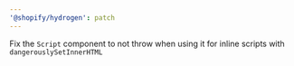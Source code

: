 ```yaml
---
'@shopify/hydrogen': patch
---
```


Fix the `Script` component to not throw when using it for inline scripts with `dangerouslySetInnerHTML`
